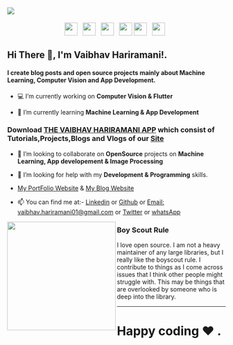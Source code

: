 # [<img src="https://github.com/vaibhavhariaramani/vaibhavhariaramani/blob/master/icon/gh-bannner-light.png">](https://github.com/vaibhavhariaramani/The-Vaibhav-Hariramani-App/raw/master/vaibhav%20hariramani%20app.apk) 
<p align='center'>
<a href="https://www.linkedin.com/in/vaibhav-hariramani-087488186/"><img height="30" src="https://github.com/vaibhavhariaramani/vaibhavhariaramani/blob/master/icon/linkedin.png"></a>&nbsp;&nbsp;
<a href="https://twitter.com/vaibhavhariram2"><img height="30" src="https://github.com/vaibhavhariaramani/vaibhavhariaramani/blob/master/icon/twitter.png"></a>&nbsp;&nbsp;
<a href="https://www.instagram.com/vaibhav.hariramani/?hl=en"><img height="30" src="https://github.com/vaibhavhariaramani/vaibhavhariaramani/blob/master/icon/instagram.jpg"></a>&nbsp;&nbsp;
<a href="https://www.buymeacoffee.com/vaibhavJii"><img height="30" src="https://github.com/vaibhavhariaramani/vaibhavhariaramani/blob/master/icon/by-me-a-coffee.png"></a>
<a href="https://wa.me/+917790991077"><img height="30" src="https://github.com/vaibhavhariaramani/vaibhavhariaramani/blob/master/icon/whatsapp.png"></a>&nbsp;&nbsp;
<a href="mailto:vaibhav.hariramani01@gmail.com"><img height="30" src="https://github.com/vaibhavhariaramani/vaibhavhariaramani/blob/master/icon/email.png"></a>&nbsp;&nbsp;
</p>

## Hi There 👋, I'm **Vaibhav Hariramani!**. 
#### I create blog posts and open source projects mainly about Machine Learning, Computer Vision and App Development. 
- 💻 I’m currently working on **Computer Vision & Flutter**

- 📖 I’m currently learning **Machine Learning & App Development**


### Download [**THE VAIBHAV HARIRAMANI APP**](https://github.com/vaibhavhariaramani/The-Vaibhav-Hariramani-App/raw/master/vaibhav%20hariramani%20app.apk) which consist of Tutorials,Projects,Blogs and Vlogs of our [Site](https://sites.google.com/view/geeky-traveller/home)


- 👯 I’m looking to collaborate on **OpenSource** projects on **Machine Learning, App developement & Image Processing**

- 🤔 I’m looking for help with my **Development & Programming** skills.
- [My PortFolio Website](https://vaibhavhariaramani.github.io/) & [My Blog Website](https://sites.google.com/view/geeky-traveller/home)


- 📫 You can find me at:- [Linkedin](https://www.linkedin.com/in/vaibhav-hariramani-087488186/) or [Github](https://github.com/vaibhavhariaramani) or [Email: vaibhav.hariramani01@gmail.com](mailto:vaibhav.hariramani01@gmail.com) or <a href="https://twitter.com/vaibhavhariram2">Twitter</a>  or [whatsApp](wa.me/+917790991077)

<p>
  <img width="250" align='left' src="https://github.com/vaibhavhariaramani/vaibhavhariaramani/blob/master/icon/hacktoberfest.png">
</p>
 
### Boy Scout Rule

I love open source.  I am not a heavy maintainer of any large libraries, but I really like the boyscout rule.  I contribute to things as I come across issues that I think other people might struggle with.  This may be things that are overlooked by someone who is deep into the library.  

 ---

#   Happy coding ❤️ .
